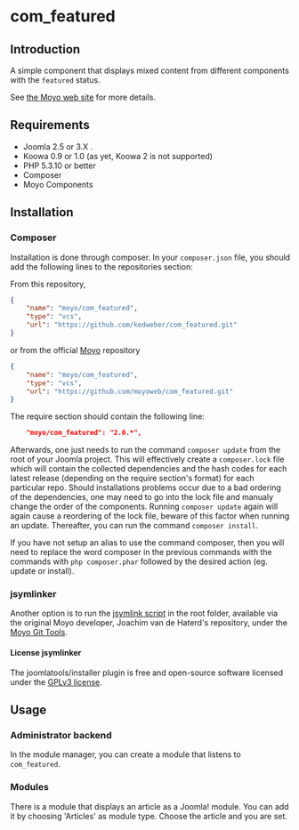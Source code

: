 # com_featured

## Introduction

A simple component that displays mixed content from different components with the `featured` status.

See [the Moyo web site](http://moyoweb.nl/) for more details.

## Requirements

* Joomla 2.5 or 3.X .
* Koowa 0.9 or 1.0 (as yet, Koowa 2 is not supported)
* PHP 5.3.10 or better
* Composer
* Moyo Components


## Installation

### Composer

Installation is done through composer. In your `composer.json` file, you should add the following lines to the repositories
section:

From this repository,

```json
{
	"name": "moyo/com_featured",
	"type": "vcs",
	"url": "https://github.com/kedweber/com_featured.git"
}
```

or from the official [Moyo](http://www.moyoweb.nl) repository

```json
{
	"name": "moyo/com_featured",
	"type": "vcs",
	"url": "https://github.com/moyoweb/com_featured.git"
}
```

The require section should contain the following line:

```json
	"moyo/com_featured": "2.0.*",
```

Afterwards, one just needs to run the command `composer update` from the root of your Joomla project. This will 
effectively create a `composer.lock` file which will contain the collected dependencies and the hash codes for 
each latest release \(depending on the require section's format\) for each particular repo. Should installations 
problems occur due to a bad ordering of the dependencies, one may need to go into the lock file and manualy change 
the order of the components. Running `composer update` again will again cause a reordering of the lock file, beware of 
this factor when running an update. Thereafter, you can run the command `composer install`. 

If you have not setup an alias to use the command composer, then you will need to replace the word composer in the previous commands with the 
commands with `php composer.phar` followed by the desired action \(eg. update or install\).

### jsymlinker

Another option is to run the [jsymlink script](https://github.com/derjoachim/moyo-git-tools) in the root folder, available via the original Moyo developer, Joachim van de Haterd's repository, under 
the [Moyo Git Tools](https://github.com/derjoachim/moyo-git-tools).

#### License jsymlinker

The joomlatools/installer plugin is free and open-source software licensed under the [GPLv3 license](https://github.com/derjoachim/joomla-composer/blob/develop/gplv3-license).

## Usage

### Administrator backend

In the module manager, you can create a module that listens to `com_featured`.

### Modules

There is a module that displays an article as a Joomla! module. You can add it by choosing 'Articles' as module type.
Choose the article and you are set.

